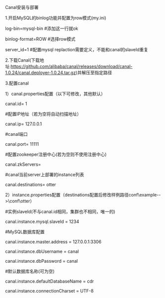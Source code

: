 Canal安装与部署

1.开启MySQL的binlog功能并配置为row模式(my.ini)

  log-bin=mysql-bin #添加这一行就ok

  binlog-format=ROW #选择row模式  

  server_id=1 #配置mysql replaction需要定义，不能和canal的slaveId重复
  
2.下载Canal(下载地址:https://github.com/alibaba/canal/releases/download/canal-1.0.24/canal.deployer-1.0.24.tar.gz)并解压至指定路径

3.配置canal

1）canal.properties配置（以下可修改，其他默认）

canal.id= 1

#配置IP地址（若为空将自动扫描地址）

canal.ip= 127.0.0.1

#canal端口

canal.port= 11111

#配置zookeeper注册中心(若为空则不使用注册中心)

canal.zkServers=

#canal当前server上部署的instance列表

canal.destinations= otter

2）instance.properties配置（destinations配置后修改样例路径conf\example-->\conf\otter）

#实例slaveId(不与canal.id相同，集群也不相同，唯一的)

canal.instance.mysql.slaveId = 1234

#MySQL数据库配置

canal.instance.master.address = 127.0.0.1:3306

canal.instance.dbUsername = canal

canal.instance.dbPassword = canal

#默认数据库名称(可为空)

canal.instance.defaultDatabaseName = cdr

canal.instance.connectionCharset = UTF-8
